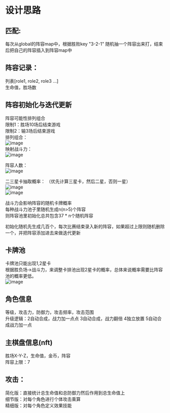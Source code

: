 # 设计思路  

## 匹配:  
每次从global的阵容map中，根据胜败key "3-2-1" 随机抽一个阵容出来打，结束后把自己的阵容插入到阵容map中  

## 阵容记录：
列表[role1, role2, role3 ...]  
生命值，胜场数

## 阵容初始化与迭代更新  
阵容可能性排列组合  
限制1：胜场10场后结束游戏  
限制2：输3场后结束游戏  
排列组合：  
![image](https://github.com/ISayHelloworld/autoChess/assets/43593163/90891e9e-d68d-4674-b99f-5058e0afa4dc)  
映射战斗力：  
![image](https://github.com/ISayHelloworld/autoChess/assets/43593163/0512b642-f28f-4f45-a08d-9e005708d131)

阵容人数：  
![image](https://github.com/ISayHelloworld/autoChess/assets/43593163/a6559499-650a-4a02-8390-e99e13444561)  


二三星卡抽取概率：  （优先计算三星卡，然后二星，否则一星）  
![image](https://github.com/ISayHelloworld/autoChess/assets/43593163/aea10166-7fb4-4665-8c55-48031cbbe145)  
![image](https://github.com/ISayHelloworld/autoChess/assets/43593163/fae6a2a6-a86b-4718-8db1-a42f3661ad24)  




战斗力会影响阵容的随机卡牌概率  
每种战斗力池子里随机生成n(n>5)个阵容  
则阵容池里初始化总共包含37 * n个随机阵容  



初始化随机先生成几百个，每次比赛结束录入新的阵容，如果超过上限则随机删除一个，并把阵容添加进去来做迭代更新  
## 卡牌池  
卡牌池只能出现1,2星卡  
根据胜负场->战斗力，来调整卡排池出现2星卡的概率，总体来说概率需要比阵容池的概率更低。  
![image](https://github.com/ISayHelloworld/autoChess/assets/43593163/3c156d51-afac-459a-9a40-8adb0c8e8b2e)  


## 角色信息  
等级，攻击力，防御力，攻击频率，攻击范围  
升级逻辑：2自动合成，战力加一点点  3自动合成，战力翻倍    4独立放置 5自动合成战力加一点  

## 主棋盘信息(nft)  
胜场X-Y-Z，生命值，金币，阵容  
阵容上限：7  

## 攻击：
简化版：直接统计总生命值和总防御力然后作用到总生命值上  
细节版：对每个角色进行个体攻击乘算  
精细版：对每个角色定义效果技能  
